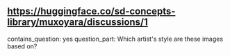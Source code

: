 ## https://huggingface.co/sd-concepts-library/muxoyara/discussions/1

contains_question: yes
question_part: Which artist's style are these images based on?